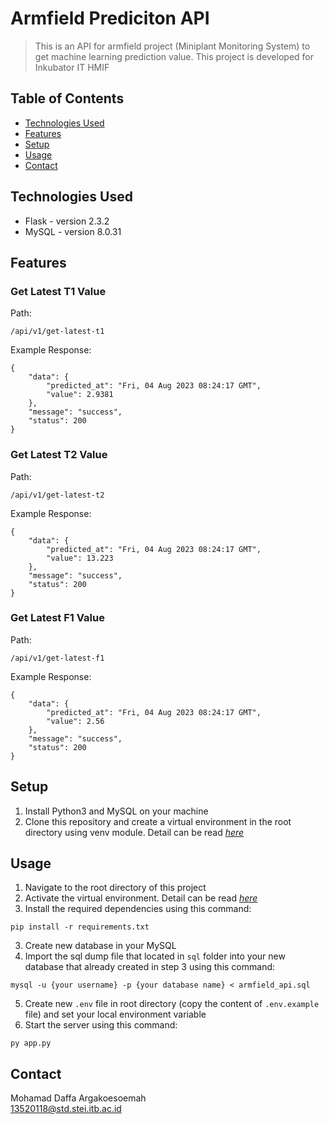 # Armfield Prediciton API
> This is an API for armfield project (Miniplant Monitoring System) to get machine learning prediction value. This project is developed for Inkubator IT HMIF

## Table of Contents
* [Technologies Used](#technologies-used)
* [Features](#features)
* [Setup](#setup)
* [Usage](#usage)
* [Contact](#contact)
<!-- * [License](#license) -->

## Technologies Used
- Flask - version 2.3.2
- MySQL - version 8.0.31


## Features
### Get Latest T1 Value
Path: 
```
/api/v1/get-latest-t1
```
Example Response: 
```
{
    "data": {
        "predicted_at": "Fri, 04 Aug 2023 08:24:17 GMT",
        "value": 2.9381
    },
    "message": "success",
    "status": 200
}
```

### Get Latest T2 Value
Path: 
```
/api/v1/get-latest-t2
```
Example Response: 
```
{
    "data": {
        "predicted_at": "Fri, 04 Aug 2023 08:24:17 GMT",
        "value": 13.223
    },
    "message": "success",
    "status": 200
}
```

### Get Latest F1 Value
Path: 
```
/api/v1/get-latest-f1
```
Example Response: 
```
{
    "data": {
        "predicted_at": "Fri, 04 Aug 2023 08:24:17 GMT",
        "value": 2.56
    },
    "message": "success",
    "status": 200
}
```


## Setup
1. Install Python3 and MySQL on your machine
1. Clone this repository and create a virtual environment in the root directory using venv module. Detail can be read [_here_](https://flask.palletsprojects.com/en/2.3.x/installation/#create-an-environment)


## Usage
1. Navigate to the root directory of this project
2. Activate the virtual environment. Detail can be read [_here_](https://flask.palletsprojects.com/en/2.3.x/installation/#activate-the-environment)
2. Install the required dependencies using this command:
```
pip install -r requirements.txt
```
3. Create new database in your MySQL
4. Import the sql dump file that located in `sql` folder into your new database that already created in step 3 using this command:
```
mysql -u {your username} -p {your database name} < armfield_api.sql
```
5. Create new `.env` file in root directory (copy the content of `.env.example` file) and set your local environment variable
5. Start the server using this command:
```
py app.py
```


## Contact
Mohamad Daffa Argakoesoemah<br />
13520118@std.stei.itb.ac.id